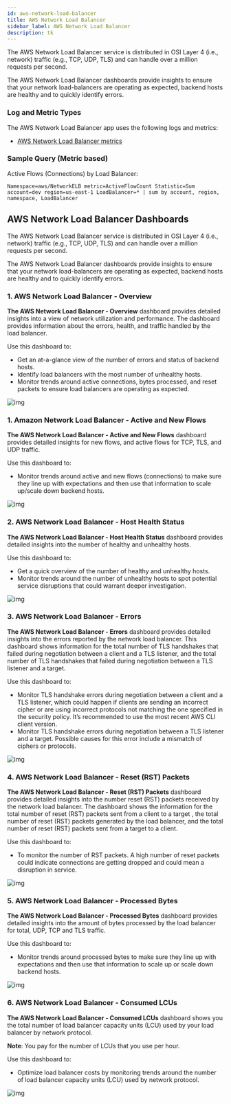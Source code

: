 ```yaml
---
id: aws-network-load-balancer
title: AWS Network Load Balancer
sidebar_label: AWS Network Load Balancer
description: tk
---
```


The AWS Network Load Balancer service is distributed in OSI Layer 4 (i.e., network) traffic (e.g., TCP, UDP, TLS) and can handle over a million requests per second. 

The AWS Network Load Balancer dashboards provide insights to ensure that your network load-balancers are operating as expected, backend hosts are healthy and to quickly identify errors.

### Log and Metric Types

The AWS Network Load Balancer app uses the following logs and metrics:

* [AWS Network Load Balancer metrics](https://docs.aws.amazon.com/elasticloadbalancing/latest/network/load-balancer-cloudwatch-metrics.html)

### Sample Query (Metric based) 

Active Flows (Connections) by Load Balancer:

```
Namespace=aws/NetworkELB metric=ActiveFlowCount Statistic=Sum account=dev region=us-east-1 LoadBalancer=* | sum by account, region, namespace, LoadBalancer
```

## AWS Network Load Balancer Dashboards

The AWS Network Load Balancer service is distributed in OSI Layer 4
(i.e., network) traffic (e.g., TCP, UDP, TLS) and can handle over a
million requests per second. 

The AWS Network Load Balancer dashboards provide insights to ensure that
your network load-balancers are operating as expected, backend hosts are
healthy and to quickly identify errors.

### 1. AWS Network Load Balancer - Overview

**The AWS Network Load Balancer - Overview** dashboard provides detailed
insights into a view of network utilization and performance. The
dashboard provides information about the errors, health, and traffic
handled by the load balancer.

Use this dashboard to: 

* Get an at-a-glance view of the number of errors and status of backend hosts. 
* Identify load balancers with the most number of unhealthy hosts.
* Monitor trends around active connections, bytes processed, and reset packets to ensure load balancers are operating as expected.

![img](/img/observability/networklboverview.png)

### 1. Amazon Network Load Balancer - Active and New Flows

**The AWS Network Load Balancer - Active and New Flows** dashboard
provides detailed insights for new flows, and active flows for TCP, TLS,
and UDP traffic.

Use this dashboard to:

* Monitor trends around active and new flows (connections) to make sure they line up with expectations and then use that information to scale up/scale down backend hosts. 

![img](/img/observability/networklb1.png)

### 2. AWS Network Load Balancer - Host Health Status

**The AWS Network Load Balancer - Host Health Status** dashboard
provides detailed insights into the number of healthy and unhealthy
hosts.

Use this dashboard to:

* Get a quick overview of the number of healthy and unhealthy hosts.
* Monitor trends around the number of unhealthy hosts to spot potential service disruptions that could warrant deeper investigation.

![img](/img/observability/networklb2.png)

### 3. AWS Network Load Balancer - Errors

**The AWS Network Load Balancer - Errors** dashboard provides detailed
insights into the errors reported by the network load balancer. This
dashboard shows information for the total number of TLS handshakes that
failed during negotiation between a client and a TLS listener, and the
total number of TLS handshakes that failed during negotiation between a
TLS listener and a target.

Use this dashboard to:

* Monitor TLS handshake errors during negotiation between a client and a TLS listener, which could happen if clients are sending an incorrect cipher or are using incorrect protocols not matching the one specified in the security policy. It’s recommended to use the most recent AWS CLI client version.
* Monitor TLS handshake errors during negotiation between a TLS listener and a target. Possible causes for this error include a mismatch of ciphers or protocols.

![img](/img/observability/networklb3.png)

### 4. AWS Network Load Balancer - Reset (RST) Packets

**The AWS Network Load Balancer - Reset (RST) Packets** dashboard
provides detailed insights into the number reset (RST) packets received
by the network load balancer. The dashboard shows the information for
the total number of reset (RST) packets sent from a client to a target ,
the total number of reset (RST) packets generated by the load balancer,
and the total number of reset (RST) packets sent from a target to a
client.

Use this dashboard to:

* To monitor the number of RST packets. A high number of reset packets could indicate connections are getting dropped and could mean a disruption in service. 

![img](/img/observability/networklb4.png)

### 5. AWS Network Load Balancer - Processed Bytes

**The AWS Network Load Balancer - Processed Bytes** dashboard provides
detailed insights into the amount of bytes processed by the load
balancer for total, UDP, TCP and TLS traffic.

Use this dashboard to:

* Monitor trends around processed bytes to make sure they line up with expectations and then use that information to scale up or scale down backend hosts.

![img](/img/observability/networklb5.png)

### 6. AWS Network Load Balancer - Consumed LCUs

**The AWS Network Load Balancer - Consumed LCUs** dashboard shows you
the total number of load balancer capacity units (LCU) used by your load
balancer by network protocol.

**Note**: You pay for the number of LCUs that you use per hour.

Use this dashboard to:

* Optimize load balancer costs by monitoring trends around the number of load balancer capacity units (LCU) used by network protocol. 

![img](/img/observability/networklb6.png)
